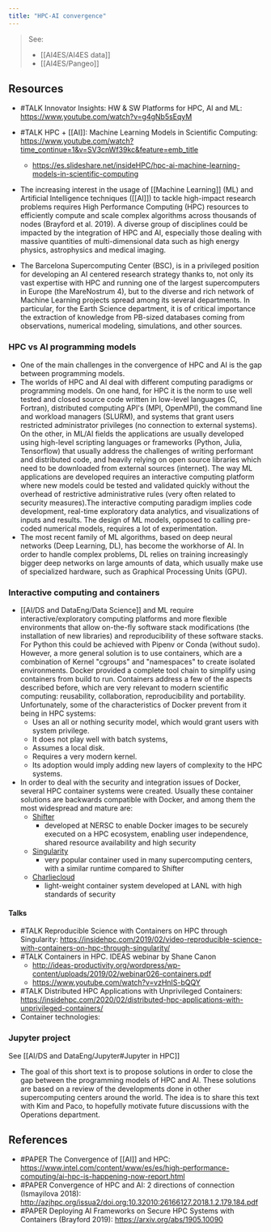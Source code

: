 ```yaml
---
title: "HPC-AI convergence"
---
```


> See:
> - [[AI4ES/AI4ES data]]
> - [[AI4ES/Pangeo]]

## Resources
- #TALK Innovator Insights: HW & SW Platforms for HPC, AI and ML: https://www.youtube.com/watch?v=g4gNb5sEqyM
- #TALK HPC + [[AI]]: Machine Learning Models in Scientific Computing: https://www.youtube.com/watch?time_continue=1&v=SV3cnWf39kc&feature=emb_title
	- https://es.slideshare.net/insideHPC/hpc-ai-machine-learning-models-in-scientific-computing

- The increasing interest in the usage of [[Machine Learning]] (ML) and Artificial Intelligence techniques ([[AI]]) to tackle high-impact research problems requires High Performance Computing (HPC) resources to efficiently compute and scale complex algorithms across thousands of nodes (Brayford et al. 2019). A diverse group of disciplines could be impacted by the integration of HPC and AI, especially those dealing with massive quantities of multi-dimensional data such as high energy physics, astrophysics and medical imaging.  
- The Barcelona Supercomputing Center (BSC), is in a privileged position for developing an AI centered research strategy thanks to, not only its vast expertise with HPC and running one of the largest supercomputers in Europe (the MareNostrum 4), but to the diverse and rich network of Machine Learning projects spread among its several departments. In particular, for the Earth Science department, it is of critical importance the extraction of knowledge from PB-sized databases coming from observations, numerical modeling, simulations, and other sources. 

### HPC vs AI programming models 
- One of the main challenges in the convergence of HPC and AI is the gap between programming models. 
- The worlds of HPC and AI deal with different computing paradigms or programming models. On one hand, for HPC it is the norm to use well tested and closed source code written in low-level languages (C, Fortran), distributed computing API's (MPI, OpenMPI), the command line and workload managers (SLURM), and systems that grant users restricted administrator privileges (no connection to external systems). On the other, in ML/AI fields the applications are usually developed using high-level scripting languages or frameworks (Python, Julia, Tensorflow) that usually address the challenges of writing performant and distributed code, and heavily relying on open source libraries which need to be downloaded from external sources (internet). The way ML applications are developed requires an interactive computing platform where new models could be tested and validated quickly without the overhead of restrictive administrative rules (very often related to security measures).The interactive computing paradigm implies code development, real-time exploratory data analytics, and visualizations of inputs and results. The design of ML models, opposed to calling pre-coded numerical models, requires a lot of experimentation.  
- The most recent family of ML algorithms, based on deep neural networks (Deep Learning, DL), has become the workhorse of AI. In order to handle complex problems, DL relies on training increasingly bigger deep networks on large amounts of data, which usually make use of specialized hardware, such as Graphical Processing Units (GPU).  

### Interactive computing and containers 
- [[AI/DS and DataEng/Data Science]] and ML require interactive/exploratory computing platforms and more flexible environments that allow on-the-fly software stack modifications (the installation of new libraries) and reproducibility of these software stacks. For Python this could be achieved with Pipenv or Conda (without sudo). However, a more general solution is to use containers, which are a combination of Kernel "cgroups" and "namespaces" to create isolated environments. Docker provided a complete tool chain to simplify using containers from build to run. Containers address a few of the aspects described before, which are very relevant to modern scientific computing: reusability, collaboration, reproducibility and portability.  Unfortunately, some of the characteristics of Docker prevent from it being in HPC systems:  
	- Uses an all or nothing security model, which would grant users with system privilege. 
	- It does not play well with batch systems, 
	- Assumes a local disk. 
	- Requires a very modern kernel. 
	- Its adoption would imply adding new layers of complexity to the HPC systems. 
- In order to deal with the security and integration issues of Docker, several HPC container systems were created. Usually these container solutions are backwards compatible with Docker, and among them the most widespread and mature are: 
	- [Shifter](https://github.com/NERSC/shifter) 
		- developed at NERSC to enable Docker images to be securely executed on a HPC ecosystem, enabling user independence, shared resource availability and high security
	- [Singularity](https://github.com/sylabs/singularity)
		- very popular container used in many supercomputing centers, with a similar runtime compared to Shifter
	- [Charliecloud](https://github.com/hpc/charliecloud)
		- light-weight container system developed at LANL with high standards of security

#### Talks
- #TALK Reproducible Science with Containers on HPC through Singularity: https://insidehpc.com/2019/02/video-reproducible-science-with-containers-on-hpc-through-singularity/
- #TALK Containers in HPC. IDEAS webinar by Shane Canon 
	- http://ideas-productivity.org/wordpress/wp-content/uploads/2019/02/webinar026-containers.pdf 
	- https://www.youtube.com/watch?v=vzHnIS-bQQY 
- #TALK Distributed HPC Applications with Unprivileged Containers: https://insidehpc.com/2020/02/distributed-hpc-applications-with-unprivileged-containers/
- Container technologies:

### Jupyter project 
See [[AI/DS and DataEng/Jupyter#Jupyter in HPC]]
- The goal of this short text is to propose solutions in order to close the gap between the programming models of HPC and AI. These solutions are based on a review of the developments done in other supercomputing centers around the world. The idea is to share this text with Kim and Paco, to hopefully motivate future discussions with the Operations department.


## References
- #PAPER The Convergence of [[AI]] and HPC: https://www.intel.com/content/www/es/es/high-performance-computing/ai-hpc-is-happening-now-report.html
- #PAPER Convergence of HPC and AI: 2 directions of connection (Ismayilova 2018): http://azjhpc.org/issua2/doi.org:10.32010:26166127.2018.1.2.179.184.pdf
- #PAPER Deploying AI Frameworks on Secure HPC Systems with Containers (Brayford 2019): https://arxiv.org/abs/1905.10090



 